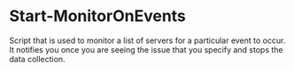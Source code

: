 # Start-MonitorOnEvents
Script that is used to monitor a list of servers for a particular event to occur. It notifies you once you are seeing the issue that you specify and stops the data collection. 